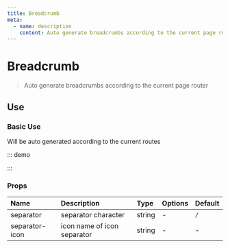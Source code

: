 ```yaml
---
title: Breadcrumb
meta:
  - name: description
    content: Auto generate breadcrumbs according to the current page router
---
```


# Breadcrumb

> Auto generate breadcrumbs according to the current page router

## Use

### Basic Use

Will be auto generated according to the current routes

::: demo

<template>
  <pro-breadcrumb />
</template>

<script>
export default {}
</script>

:::

### Props

| Name           | Description                 | Type   | Options | Default |
| :------------- | :-------------------------- | :----- | :------ | :------ |
| separator      | separator character         | string | -       | `/`     |
| separator-icon | icon name of icon separator | string | -       | -       |
